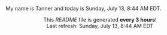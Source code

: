 My name is Tanner and today is Sunday, July 13, 8:44 AM EDT.

<p align="center">This <i>README</i> file is generated <b>every 3 hours</b>!</br>Last refresh: Sunday, July 13, 8:44 AM EDT<br /></p>
